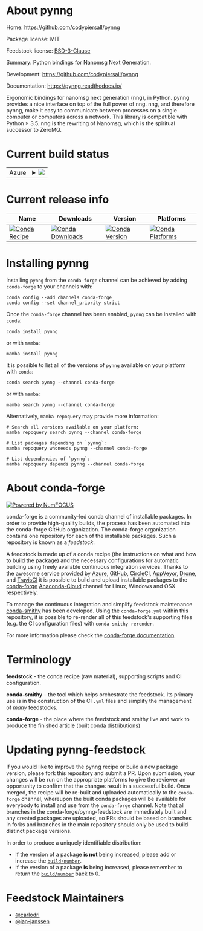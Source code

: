 About pynng
===========

Home: https://github.com/codypiersall/pynng

Package license: MIT

Feedstock license: [BSD-3-Clause](https://github.com/conda-forge/pynng-feedstock/blob/main/LICENSE.txt)

Summary: Python bindings for Nanomsg Next Generation.

Development: https://github.com/codypiersall/pynng

Documentation: https://pynng.readthedocs.io/

Ergonomic bindings for nanomsg next generation (nng), in Python. pynng
provides a nice interface on top of the full power of nng. nng, and
therefore pynng, make it easy to communicate between processes on a
single computer or computers across a network. This library is
compatible with Python ≥ 3.5. nng is the rewriting of Nanomsg, which
is the spiritual successor to ZeroMQ.


Current build status
====================


<table>
    
  <tr>
    <td>Azure</td>
    <td>
      <details>
        <summary>
          <a href="https://dev.azure.com/conda-forge/feedstock-builds/_build/latest?definitionId=11309&branchName=main">
            <img src="https://dev.azure.com/conda-forge/feedstock-builds/_apis/build/status/pynng-feedstock?branchName=main">
          </a>
        </summary>
        <table>
          <thead><tr><th>Variant</th><th>Status</th></tr></thead>
          <tbody><tr>
              <td>linux_64_python3.10.____cpython</td>
              <td>
                <a href="https://dev.azure.com/conda-forge/feedstock-builds/_build/latest?definitionId=11309&branchName=main">
                  <img src="https://dev.azure.com/conda-forge/feedstock-builds/_apis/build/status/pynng-feedstock?branchName=main&jobName=linux&configuration=linux_64_python3.10.____cpython" alt="variant">
                </a>
              </td>
            </tr><tr>
              <td>linux_64_python3.7.____cpython</td>
              <td>
                <a href="https://dev.azure.com/conda-forge/feedstock-builds/_build/latest?definitionId=11309&branchName=main">
                  <img src="https://dev.azure.com/conda-forge/feedstock-builds/_apis/build/status/pynng-feedstock?branchName=main&jobName=linux&configuration=linux_64_python3.7.____cpython" alt="variant">
                </a>
              </td>
            </tr><tr>
              <td>linux_64_python3.8.____73_pypy</td>
              <td>
                <a href="https://dev.azure.com/conda-forge/feedstock-builds/_build/latest?definitionId=11309&branchName=main">
                  <img src="https://dev.azure.com/conda-forge/feedstock-builds/_apis/build/status/pynng-feedstock?branchName=main&jobName=linux&configuration=linux_64_python3.8.____73_pypy" alt="variant">
                </a>
              </td>
            </tr><tr>
              <td>linux_64_python3.8.____cpython</td>
              <td>
                <a href="https://dev.azure.com/conda-forge/feedstock-builds/_build/latest?definitionId=11309&branchName=main">
                  <img src="https://dev.azure.com/conda-forge/feedstock-builds/_apis/build/status/pynng-feedstock?branchName=main&jobName=linux&configuration=linux_64_python3.8.____cpython" alt="variant">
                </a>
              </td>
            </tr><tr>
              <td>linux_64_python3.9.____73_pypy</td>
              <td>
                <a href="https://dev.azure.com/conda-forge/feedstock-builds/_build/latest?definitionId=11309&branchName=main">
                  <img src="https://dev.azure.com/conda-forge/feedstock-builds/_apis/build/status/pynng-feedstock?branchName=main&jobName=linux&configuration=linux_64_python3.9.____73_pypy" alt="variant">
                </a>
              </td>
            </tr><tr>
              <td>linux_64_python3.9.____cpython</td>
              <td>
                <a href="https://dev.azure.com/conda-forge/feedstock-builds/_build/latest?definitionId=11309&branchName=main">
                  <img src="https://dev.azure.com/conda-forge/feedstock-builds/_apis/build/status/pynng-feedstock?branchName=main&jobName=linux&configuration=linux_64_python3.9.____cpython" alt="variant">
                </a>
              </td>
            </tr><tr>
              <td>osx_64_python3.10.____cpython</td>
              <td>
                <a href="https://dev.azure.com/conda-forge/feedstock-builds/_build/latest?definitionId=11309&branchName=main">
                  <img src="https://dev.azure.com/conda-forge/feedstock-builds/_apis/build/status/pynng-feedstock?branchName=main&jobName=osx&configuration=osx_64_python3.10.____cpython" alt="variant">
                </a>
              </td>
            </tr><tr>
              <td>osx_64_python3.7.____cpython</td>
              <td>
                <a href="https://dev.azure.com/conda-forge/feedstock-builds/_build/latest?definitionId=11309&branchName=main">
                  <img src="https://dev.azure.com/conda-forge/feedstock-builds/_apis/build/status/pynng-feedstock?branchName=main&jobName=osx&configuration=osx_64_python3.7.____cpython" alt="variant">
                </a>
              </td>
            </tr><tr>
              <td>osx_64_python3.8.____73_pypy</td>
              <td>
                <a href="https://dev.azure.com/conda-forge/feedstock-builds/_build/latest?definitionId=11309&branchName=main">
                  <img src="https://dev.azure.com/conda-forge/feedstock-builds/_apis/build/status/pynng-feedstock?branchName=main&jobName=osx&configuration=osx_64_python3.8.____73_pypy" alt="variant">
                </a>
              </td>
            </tr><tr>
              <td>osx_64_python3.8.____cpython</td>
              <td>
                <a href="https://dev.azure.com/conda-forge/feedstock-builds/_build/latest?definitionId=11309&branchName=main">
                  <img src="https://dev.azure.com/conda-forge/feedstock-builds/_apis/build/status/pynng-feedstock?branchName=main&jobName=osx&configuration=osx_64_python3.8.____cpython" alt="variant">
                </a>
              </td>
            </tr><tr>
              <td>osx_64_python3.9.____73_pypy</td>
              <td>
                <a href="https://dev.azure.com/conda-forge/feedstock-builds/_build/latest?definitionId=11309&branchName=main">
                  <img src="https://dev.azure.com/conda-forge/feedstock-builds/_apis/build/status/pynng-feedstock?branchName=main&jobName=osx&configuration=osx_64_python3.9.____73_pypy" alt="variant">
                </a>
              </td>
            </tr><tr>
              <td>osx_64_python3.9.____cpython</td>
              <td>
                <a href="https://dev.azure.com/conda-forge/feedstock-builds/_build/latest?definitionId=11309&branchName=main">
                  <img src="https://dev.azure.com/conda-forge/feedstock-builds/_apis/build/status/pynng-feedstock?branchName=main&jobName=osx&configuration=osx_64_python3.9.____cpython" alt="variant">
                </a>
              </td>
            </tr><tr>
              <td>win_64_python3.10.____cpython</td>
              <td>
                <a href="https://dev.azure.com/conda-forge/feedstock-builds/_build/latest?definitionId=11309&branchName=main">
                  <img src="https://dev.azure.com/conda-forge/feedstock-builds/_apis/build/status/pynng-feedstock?branchName=main&jobName=win&configuration=win_64_python3.10.____cpython" alt="variant">
                </a>
              </td>
            </tr><tr>
              <td>win_64_python3.7.____cpython</td>
              <td>
                <a href="https://dev.azure.com/conda-forge/feedstock-builds/_build/latest?definitionId=11309&branchName=main">
                  <img src="https://dev.azure.com/conda-forge/feedstock-builds/_apis/build/status/pynng-feedstock?branchName=main&jobName=win&configuration=win_64_python3.7.____cpython" alt="variant">
                </a>
              </td>
            </tr><tr>
              <td>win_64_python3.8.____73_pypy</td>
              <td>
                <a href="https://dev.azure.com/conda-forge/feedstock-builds/_build/latest?definitionId=11309&branchName=main">
                  <img src="https://dev.azure.com/conda-forge/feedstock-builds/_apis/build/status/pynng-feedstock?branchName=main&jobName=win&configuration=win_64_python3.8.____73_pypy" alt="variant">
                </a>
              </td>
            </tr><tr>
              <td>win_64_python3.8.____cpython</td>
              <td>
                <a href="https://dev.azure.com/conda-forge/feedstock-builds/_build/latest?definitionId=11309&branchName=main">
                  <img src="https://dev.azure.com/conda-forge/feedstock-builds/_apis/build/status/pynng-feedstock?branchName=main&jobName=win&configuration=win_64_python3.8.____cpython" alt="variant">
                </a>
              </td>
            </tr><tr>
              <td>win_64_python3.9.____73_pypy</td>
              <td>
                <a href="https://dev.azure.com/conda-forge/feedstock-builds/_build/latest?definitionId=11309&branchName=main">
                  <img src="https://dev.azure.com/conda-forge/feedstock-builds/_apis/build/status/pynng-feedstock?branchName=main&jobName=win&configuration=win_64_python3.9.____73_pypy" alt="variant">
                </a>
              </td>
            </tr><tr>
              <td>win_64_python3.9.____cpython</td>
              <td>
                <a href="https://dev.azure.com/conda-forge/feedstock-builds/_build/latest?definitionId=11309&branchName=main">
                  <img src="https://dev.azure.com/conda-forge/feedstock-builds/_apis/build/status/pynng-feedstock?branchName=main&jobName=win&configuration=win_64_python3.9.____cpython" alt="variant">
                </a>
              </td>
            </tr>
          </tbody>
        </table>
      </details>
    </td>
  </tr>
</table>

Current release info
====================

| Name | Downloads | Version | Platforms |
| --- | --- | --- | --- |
| [![Conda Recipe](https://img.shields.io/badge/recipe-pynng-green.svg)](https://anaconda.org/conda-forge/pynng) | [![Conda Downloads](https://img.shields.io/conda/dn/conda-forge/pynng.svg)](https://anaconda.org/conda-forge/pynng) | [![Conda Version](https://img.shields.io/conda/vn/conda-forge/pynng.svg)](https://anaconda.org/conda-forge/pynng) | [![Conda Platforms](https://img.shields.io/conda/pn/conda-forge/pynng.svg)](https://anaconda.org/conda-forge/pynng) |

Installing pynng
================

Installing `pynng` from the `conda-forge` channel can be achieved by adding `conda-forge` to your channels with:

```
conda config --add channels conda-forge
conda config --set channel_priority strict
```

Once the `conda-forge` channel has been enabled, `pynng` can be installed with `conda`:

```
conda install pynng
```

or with `mamba`:

```
mamba install pynng
```

It is possible to list all of the versions of `pynng` available on your platform with `conda`:

```
conda search pynng --channel conda-forge
```

or with `mamba`:

```
mamba search pynng --channel conda-forge
```

Alternatively, `mamba repoquery` may provide more information:

```
# Search all versions available on your platform:
mamba repoquery search pynng --channel conda-forge

# List packages depending on `pynng`:
mamba repoquery whoneeds pynng --channel conda-forge

# List dependencies of `pynng`:
mamba repoquery depends pynng --channel conda-forge
```


About conda-forge
=================

[![Powered by
NumFOCUS](https://img.shields.io/badge/powered%20by-NumFOCUS-orange.svg?style=flat&colorA=E1523D&colorB=007D8A)](https://numfocus.org)

conda-forge is a community-led conda channel of installable packages.
In order to provide high-quality builds, the process has been automated into the
conda-forge GitHub organization. The conda-forge organization contains one repository
for each of the installable packages. Such a repository is known as a *feedstock*.

A feedstock is made up of a conda recipe (the instructions on what and how to build
the package) and the necessary configurations for automatic building using freely
available continuous integration services. Thanks to the awesome service provided by
[Azure](https://azure.microsoft.com/en-us/services/devops/), [GitHub](https://github.com/),
[CircleCI](https://circleci.com/), [AppVeyor](https://www.appveyor.com/),
[Drone](https://cloud.drone.io/welcome), and [TravisCI](https://travis-ci.com/)
it is possible to build and upload installable packages to the
[conda-forge](https://anaconda.org/conda-forge) [Anaconda-Cloud](https://anaconda.org/)
channel for Linux, Windows and OSX respectively.

To manage the continuous integration and simplify feedstock maintenance
[conda-smithy](https://github.com/conda-forge/conda-smithy) has been developed.
Using the ``conda-forge.yml`` within this repository, it is possible to re-render all of
this feedstock's supporting files (e.g. the CI configuration files) with ``conda smithy rerender``.

For more information please check the [conda-forge documentation](https://conda-forge.org/docs/).

Terminology
===========

**feedstock** - the conda recipe (raw material), supporting scripts and CI configuration.

**conda-smithy** - the tool which helps orchestrate the feedstock.
                   Its primary use is in the construction of the CI ``.yml`` files
                   and simplify the management of *many* feedstocks.

**conda-forge** - the place where the feedstock and smithy live and work to
                  produce the finished article (built conda distributions)


Updating pynng-feedstock
========================

If you would like to improve the pynng recipe or build a new
package version, please fork this repository and submit a PR. Upon submission,
your changes will be run on the appropriate platforms to give the reviewer an
opportunity to confirm that the changes result in a successful build. Once
merged, the recipe will be re-built and uploaded automatically to the
`conda-forge` channel, whereupon the built conda packages will be available for
everybody to install and use from the `conda-forge` channel.
Note that all branches in the conda-forge/pynng-feedstock are
immediately built and any created packages are uploaded, so PRs should be based
on branches in forks and branches in the main repository should only be used to
build distinct package versions.

In order to produce a uniquely identifiable distribution:
 * If the version of a package **is not** being increased, please add or increase
   the [``build/number``](https://docs.conda.io/projects/conda-build/en/latest/resources/define-metadata.html#build-number-and-string).
 * If the version of a package **is** being increased, please remember to return
   the [``build/number``](https://docs.conda.io/projects/conda-build/en/latest/resources/define-metadata.html#build-number-and-string)
   back to 0.

Feedstock Maintainers
=====================

* [@carlodri](https://github.com/carlodri/)
* [@jan-janssen](https://github.com/jan-janssen/)

